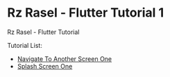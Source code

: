 # Rz Rasel - Flutter Tutorial 1
Rz Rasel - Flutter Tutorial

Tutorial List:
* [Navigate To Another Screen One](https://github.com/rzrasel/Flutter-Tutorial-Rz-Rasel/tree/Flutter-Tutorial-Navigate-To-Another-Screen-One)
* [Splash Screen One](https://github.com/rzrasel/Flutter-Tutorial-Rz-Rasel/tree/Flutter-Tutorial-Splash-Screen-One)
